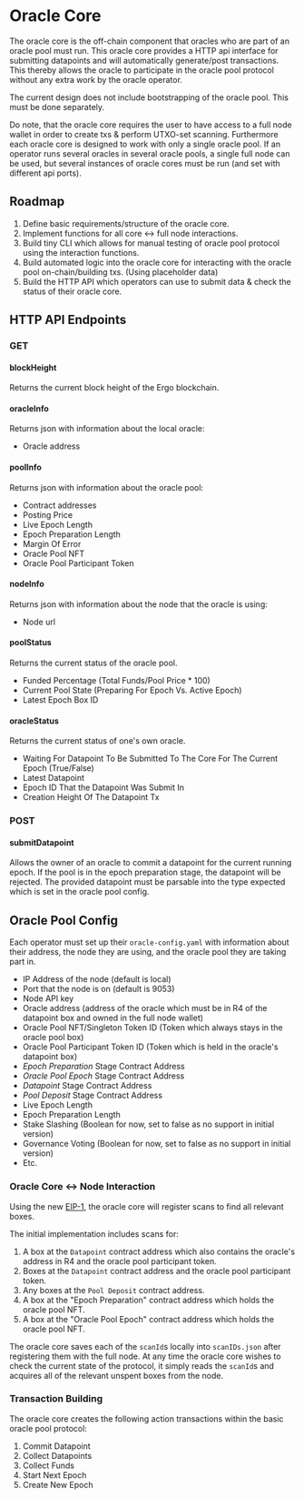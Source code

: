 # Oracle Core
The oracle core is the off-chain component that oracles who are part of an oracle pool must run. This oracle core provides a HTTP api interface for submitting datapoints and will automatically generate/post transactions. This thereby allows the oracle to participate in the oracle pool protocol without any extra work by the oracle operator.

The current design does not include bootstrapping of the oracle pool. This must be done separately.

Do note, that the oracle core requires the user to have access to a full node wallet in order to create txs & perform UTXO-set scanning. Furthermore each oracle core is designed to work with only a single oracle pool. If an operator runs several oracles in several oracle pools, a single full node can be used, but several instances of oracle cores must be run (and set with different api ports).


## Roadmap
1. Define basic requirements/structure of the oracle core.
2. Implement functions for all core <-> full node interactions.
3. Build tiny CLI which allows for manual testing of oracle pool protocol using the interaction functions.
4. Build automated logic into the oracle core for interacting with the oracle pool on-chain/building txs. (Using placeholder data)
5. Build the HTTP API which operators can use to submit data & check the status of their oracle core.


## HTTP API Endpoints

### GET

#### blockHeight
Returns the current block height of the Ergo blockchain.

#### oracleInfo
Returns json with information about the local oracle:
- Oracle address

#### poolInfo
Returns json with information about the oracle pool:
- Contract addresses
- Posting Price
- Live Epoch Length
- Epoch Preparation Length
- Margin Of Error
- Oracle Pool NFT
- Oracle Pool Participant Token

#### nodeInfo
Returns json with information about the node that the oracle is using:
- Node url

#### poolStatus
Returns the current status of the oracle pool.
- Funded Percentage (Total Funds/Pool Price * 100)
- Current Pool State (Preparing For Epoch Vs. Active Epoch)
- Latest Epoch Box ID


#### oracleStatus
Returns the current status of one's own oracle.
- Waiting For Datapoint To Be Submitted To The Core For The Current Epoch (True/False)
- Latest Datapoint
- Epoch ID That the Datapoint Was Submit In
- Creation Height Of The Datapoint Tx


### POST

#### submitDatapoint
Allows the owner of an oracle to commit a datapoint for the current running epoch. If the pool is in the epoch preparation stage, the datapoint will be rejected. The provided datapoint must be parsable into the type expected which is set in the oracle pool config.



## Oracle Pool Config
Each operator must set up their `oracle-config.yaml` with information about their address, the node they are using, and the oracle pool they are taking part in.

- IP Address of the node (default is local)
- Port that the node is on (default is 9053)
- Node API key
- Oracle address (address of the oracle which must be in R4 of the datapoint box and owned in the full node wallet)
- Oracle Pool NFT/Singleton Token ID (Token which always stays in the oracle pool box)
- Oracle Pool Participant Token ID (Token which is held in the oracle's datapoint box)
- *Epoch Preparation* Stage Contract Address
- *Oracle Pool Epoch* Stage Contract Address
- *Datapoint* Stage Contract Address
- *Pool Deposit* Stage Contract Address
- Live Epoch Length
- Epoch Preparation Length
- Stake Slashing (Boolean for now, set to false as no support in initial version)
- Governance Voting (Boolean for now, set to false as no support in initial version)
- Etc.



### Oracle Core <-> Node Interaction
Using the new [EIP-1](https://github.com/ergoplatform/eips/blob/master/eip-0001.md), the oracle core will register scans to find all relevant boxes.

The initial implementation includes scans for:

1. A box at the `Datapoint` contract address which also contains the oracle's address in R4 and the oracle pool participant token.
2. Boxes at the `Datapoint` contract address and the oracle pool participant token.
3. Any boxes at the `Pool Deposit` contract address.
4. A box at the "Epoch Preparation" contract address which holds the oracle pool NFT.
5. A box at the "Oracle Pool Epoch" contract address which holds the oracle pool NFT.

The oracle core saves each of the `scanId`s locally into `scanIDs.json` after registering them with the full node. At any time the oracle core wishes to check the current state of the protocol, it simply reads the `scanId`s and acquires all of the relevant unspent boxes from the node.


### Transaction Building
The oracle core creates the following action transactions within the basic oracle pool protocol:

1. Commit Datapoint
2. Collect Datapoints
3. Collect Funds
4. Start Next Epoch
5. Create New Epoch